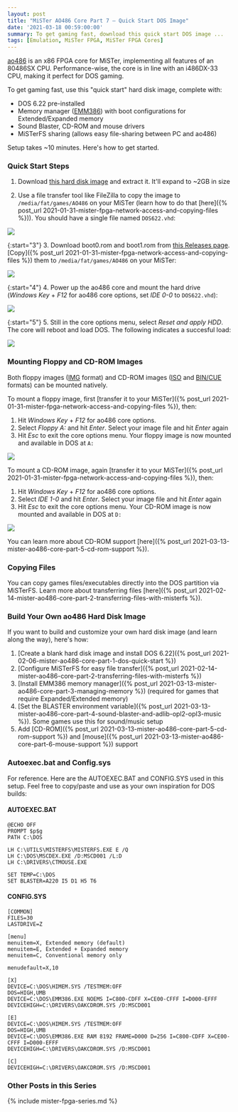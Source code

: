 ```yaml
---
layout: post
title: "MiSTer AO486 Core Part 7 – Quick Start DOS Image"
date: '2021-03-18 00:59:00:00'
summary: To get gaming fast, download this quick start DOS image ...
tags: [Emulation, MiSTer FPGA, MiSTer FPGA Cores]
---
```


<a href="https://github.com/MiSTer-devel/ao486_MiSTer" target="_blank">ao486</a> is an x86 FPGA core for MiSTer, implementing all features of an 80486SX CPU. Performance-wise, the core is in line with an i486DX-33 CPU, making it perfect for DOS gaming.

To get gaming fast, use this "quick start" hard disk image, complete with:

* DOS 6.22 pre-installed
* Memory manager (<a href="https://en.wikipedia.org/wiki/EMM386" target="_blank">EMM386</a>) with boot configurations for Extended/Expanded memory
* Sound Blaster, CD-ROM and mouse drivers
* MiSTerFS sharing (allows easy file-sharing between PC and ao486)

Setup takes ~10 minutes. Here's how to get started.


### Quick Start Steps

1. Download <a href="https://1drv.ms/u/s!AhPM2FpzJ_ovgSdQMvoD_BlPvMJe?e=VVoRq5" target="_blank">this hard disk image</a> and extract it. It'll expand to ~2GB in size

2. Use a file transfer tool like FileZilla to copy the image to <code>/media/fat/games/AO486</code> on your MiSTer (learn how to do that [here]({% post_url 2021-01-31-mister-fpga-network-access-and-copying-files %})). You should have a single file named <code>DOS622.vhd</code>:

![](/img/posts/mister-ao486-dos-quick-start-dos622-copy-vhd-hard-disk-drive-image.png)

{:start="3"}
3. Download boot0.rom and boot1.rom from <a href="https://github.com/MiSTer-devel/ao486_MiSTer/tree/master/releases/bios" target="_blank">this Releases page</a>. [Copy]({% post_url 2021-01-31-mister-fpga-network-access-and-copying-files %}) them to <code>/media/fat/games/AO486</code> on your MiSTer:

![](/img/posts/mister-ao486-dos-quick-start-dos622-copy-boot-roms.png)

{:start="4"}
4. Power up the ao486 core and mount the hard drive  (*Windows Key* + *F12* for ao486 core options, set *IDE 0-0* to <code>DOS622.vhd</code>):

![](/img/posts/mister-ao486-dos-quick-start-dos622-mount-vhd-hard-disk-drive-image.png)

{:start="5"}
5. Still in the core options menu, select *Reset and apply HDD*. The core will reboot and load DOS.  The following indicates a succesful load:

![](/img/posts/mister-ao486-dos-quick-start-first-boot.png)

<!-- TODO: add YouTube video and link here -->


### Mounting Floppy and CD-ROM Images

Both floppy images (<a href="https://en.wikipedia.org/wiki/IMG_(file_format)" target="_blank">IMG</a> format) and CD-ROM images (<a href="https://en.wikipedia.org/wiki/Optical_disc_image" target="_blank">ISO</a> and <a href="https://en.wikipedia.org/wiki/Cue_sheet_(computing)" target="_blank">BIN/CUE</a> formats) can be mounted natively. 

To mount a floppy image, first [transfer it to your MiSTer]({% post_url 2021-01-31-mister-fpga-network-access-and-copying-files %}), then:

1. Hit *Windows Key* + *F12* for ao486 core options.
2. Select *Floppy A:* and hit *Enter*. Select your image file and hit *Enter* again
3. Hit *Esc* to exit the core options menu. Your floppy image is now mounted and available in DOS at <code>A:</code>

![](/img/posts/mister-ao486-dos-quick-start-mount-floppy.png)

To mount a CD-ROM image, again [transfer it to your MiSTer]({% post_url 2021-01-31-mister-fpga-network-access-and-copying-files %}), then:

1. Hit *Windows Key* + *F12* for ao486 core options.
2. Select *IDE 1-0* and hit *Enter*. Select your image file and hit *Enter* again
3. Hit *Esc* to exit the core options menu. Your CD-ROM image is now mounted and available in DOS at <code>D:</code>

![](/img/posts/mister-ao486-dos-quick-start-mount-cd-rom.png)

You can learn more about CD-ROM support [here]({% post_url 2021-03-13-mister-ao486-core-part-5-cd-rom-support %}).


### Copying Files

You can copy games files/executables directly into the DOS partition via MiSTerFS. Learn more about transferring files [here]({% post_url 2021-02-14-mister-ao486-core-part-2-transferring-files-with-misterfs %}).


### Build Your Own ao486 Hard Disk Image

If you want to build and customize your own hard disk image (and learn along the way), here's how:

1. [Create a blank hard disk image and install DOS 6.22]({% post_url 2021-02-06-mister-ao486-core-part-1-dos-quick-start %})
2. [Configure MiSTerFS for easy file transfer]({% post_url 2021-02-14-mister-ao486-core-part-2-transferring-files-with-misterfs %})
3. [Install EMM386 memory manager]({% post_url 2021-03-13-mister-ao486-core-part-3-managing-memory %}) (required for games that require Expanded/Extended memory)
4. [Set the BLASTER environment variable]({% post_url 2021-03-13-mister-ao486-core-part-4-sound-blaster-and-adlib-opl2-opl3-music %}). Some games use this for sound/music setup
5. Add [CD-ROM]({% post_url 2021-03-13-mister-ao486-core-part-5-cd-rom-support %}) and [mouse]({% post_url 2021-03-13-mister-ao486-core-part-6-mouse-support %}) support


### Autoexec.bat and Config.sys

For reference. Here are the AUTOEXEC.BAT and CONFIG.SYS used in this setup. Feel free to copy/paste and use as your own inspiration for DOS builds:

#### AUTOEXEC.BAT

````
@ECHO OFF
PROMPT $p$g
PATH C:\DOS

LH C:\UTILS\MISTERFS\MISTERFS.EXE E /Q
LH C:\DOS\MSCDEX.EXE /D:MSCD001 /L:D
LH C:\DRIVERS\CTMOUSE.EXE

SET TEMP=C:\DOS
SET BLASTER=A220 I5 D1 H5 T6
````

#### CONFIG.SYS

````
[COMMON]
FILES=30
LASTDRIVE=Z

[menu]  
menuitem=X, Extended memory (default)
menuitem=E, Extended + Expanded memory
menuitem=C, Conventional memory only

menudefault=X,10

[X]
DEVICE=C:\DOS\HIMEM.SYS /TESTMEM:OFF
DOS=HIGH,UMB
DEVICE=C:\DOS\EMM386.EXE NOEMS I=C800-CDFF X=CE00-CFFF I=D000-EFFF
DEVICEHIGH=C:\DRIVERS\OAKCDROM.SYS /D:MSCD001

[E]
DEVICE=C:\DOS\HIMEM.SYS /TESTMEM:OFF
DOS=HIGH,UMB
DEVICE=C:\DOS\EMM386.EXE RAM 8192 FRAME=D000 D=256 I=C800-CDFF X=CE00-CFFF I=D000-EFFF
DEVICEHIGH=C:\DRIVERS\OAKCDROM.SYS /D:MSCD001

[C]
DEVICEHIGH=C:\DRIVERS\OAKCDROM.SYS /D:MSCD001
````


### Other Posts in this Series

{% include mister-fpga-series.md %}


